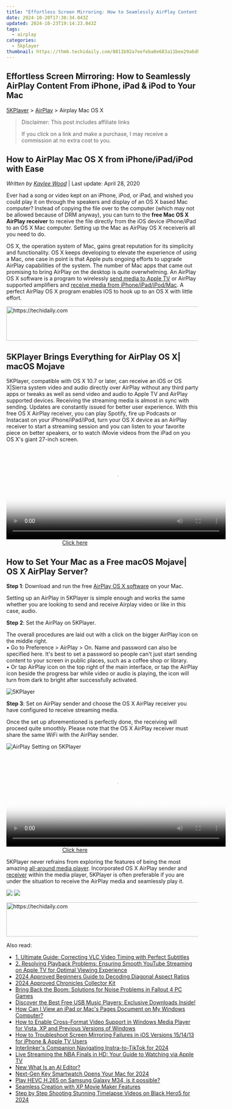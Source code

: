 ```yaml
---
title: "Effortless Screen Mirroring: How to Seamlessly AirPlay Content From iPhone, iPad & iPod to Your Mac"
date: 2024-10-20T17:38:34.043Z
updated: 2024-10-23T19:14:23.043Z
tags:
  - airplay
categories:
  - 5kplayer
thumbnail: https://thmb.techidaily.com/8811b92a7eefeba0e683a11bee29a6db304b4d3eeed54950f10cd7a4ce1787b2.jpg
---
```


## Effortless Screen Mirroring: How to Seamlessly AirPlay Content From iPhone, iPad & iPod to Your Mac

[5KPlayer](https://tools.techidaily.com/5kplayer/products/) \> [AirPlay](https://tools.techidaily.com/5kplayer/airplay/) \> Airplay Mac OS X

>  Disclaimer: This post includes affiliate links
>
>  If you click on a link and make a purchase, I may receive a commission at no extra cost to you.
>

## How to AirPlay Mac OS X from iPhone/iPad/iPod with Ease

 _Written by [Kaylee Wood](https://www.quora.com/profile/Amanda-Hu-21)_ | Last update: April 28, 2020

Ever had a song or video kept on an iPhone, iPod, or iPad, and wished you could play it on through the speakers and display of an OS X based Mac computer? Instead of copying the file over to the computer (which may not be allowed because of DRM anyway), you can turn to the **free Mac OS X AirPlay receiver** to receive the file directly from the iOS device iPhone/iPad to an OS X Mac computer. Setting up the Mac as AirPlay OS X receiveris all you need to do.

OS X, the operation system of Mac, gains great reputation for its simplicity and functionality. OS X keeps developing to elevate the experience of using a Mac, one case in point is that Apple puts ongoing efforts to upgrade AirPlay capabilities of the system. The number of Mac apps that came out promising to bring AirPlay on the desktop is quite overwhelming. An AirPlay OS X software is a program to wirelessly [send media to Apple TV](https://tools.techidaily.com/5kplayer/airplay/) or AirPlay supported amplifiers and [receive media from iPhone/iPad/iPod/Mac](https://tools.techidaily.com/5kplayer/airplay/). A perfect AirPlay OS X program enables iOS to hook up to an OS X with little effort.

<!-- affiliate ads begin -->
<a href="https://appsumo.8odi.net/c/5597632/2100538/7443" target="_top" id="2100538">
  <img src="//a.impactradius-go.com/display-ad/7443-2100538" border="0" alt="https://techidaily.com" width="728" height="90"/>
</a>
<img height="0" width="0" src="https://appsumo.8odi.net/i/5597632/2100538/7443" style="position:absolute;visibility:hidden;" border="0" />
<!-- affiliate ads end -->

## 5KPlayer Brings Everything for AirPlay OS X| macOS Mojave

5KPlayer, compatible with OS X 10.7 or later, can receive an iOS or OS X|Sierra system video and audio directly over AirPlay without any third party apps or tweaks as well as send video and audio to Apple TV and AirPlay supported devices. Receiving the streaming media is almost in sync with sending. Updates are constantly issued for better user experience. With this free OS X AirPlay receiver, you can play Spotify, fire up Podcasts or Instacast on your iPhone/iPad/iPod, turn your OS X device as an AirPlay receiver to start a streaming session and you can listen to your favorite piece on better speakers, or to watch iMovie videos from the iPad on you OS X's giant 27-inch screen.

<!-- affiliate ads begin -->
<span id="1983573">
					<video width="576" height="240" style="cursor:pointer"
           poster="//a.impactradius-go.com/display-clicktoplayimage/1983573.png"
           onclick="if(!this.playClicked){this.play();this.setAttribute('controls',true);this.playClicked=true;}">
	   <source src="//a.impactradius-go.com/display-ad/22993-1983573">
	   <img src="//a.impactradius-go.com/display-clicktoplayimage/1983573.png" style="border: none; height: 100%; width: 100%; object-fit: contain">
	</video>
	<div style="width:360px;text-align:center"><a href="javascript:window.open(decodeURIComponent('https%3A%2F%2Fhomestyler.sjv.io%2Fc%2F5597632%2F1983573%2F22993'), '_blank');void(0);">Click here</a></div>
</span>
<img height="0" width="0" src="https://imp.pxf.io/i/5597632/1983573/22993" style="position:absolute;visibility:hidden;" border="0" />
<!-- affiliate ads end -->

## How to Set Your Mac as a Free macOS Mojave| OS X AirPlay Server?

**Step 1**: Download and run the free [AirPlay OS X software](https://tools.techidaily.com/5kplayer/products/) on your Mac.

 Setting up an AirPlay in 5KPlayer is simple enough and works the same whether you are looking to send and receive Airplay video or like in this case, audio.

**Step 2**: Set the AirPlay on 5KPlayer.

The overall procedures are laid out with a click on the bigger AirPlay icon on the middle right.   
 • Go to Preference > AirPlay > On. Name and password can also be specified here. It's best to set a password so people can't just start sending content to your screen in public places, such as a coffee shop or library.  
 • Or tap AirPlay icon on the top right of the main interface, or tap the AirPlay icon beside the progress bar while video or audio is playing, the icon will turn from dark to bright after successfully activated.

![5KPlayer](https://www.5kplayer.com/airplay/img/5kplayer.jpg)

**Step 3**: Set on AirPlay sender and choose the OS X AirPlay receiver you have configured to receive streaming media.

Once the set up aforementioned is perfectly done, the receiving will proceed quite smoothly. Please note that the OS X AirPlay receiver must share the same WiFi with the AirPlay sender.

![AirPlay Setting on 5KPlayer](https://www.5kplayer.com/airplay/img/5k-airplay-osx-trl-032601.jpg) 

<!-- affiliate ads begin -->
<span id="1983551">
					<video width="576" height="240" style="cursor:pointer"
           poster="//a.impactradius-go.com/display-clicktoplayimage/1983551.png"
           onclick="if(!this.playClicked){this.play();this.setAttribute('controls',true);this.playClicked=true;}">
	   <source src="//a.impactradius-go.com/display-ad/22993-1983551">
	   <img src="//a.impactradius-go.com/display-clicktoplayimage/1983551.png" style="border: none; height: 100%; width: 100%; object-fit: contain">
	</video>
	<div style="width:360px;text-align:center"><a href="javascript:window.open(decodeURIComponent('https%3A%2F%2Fhomestyler.sjv.io%2Fc%2F5597632%2F1983551%2F22993'), '_blank');void(0);">Click here</a></div>
</span>
<img height="0" width="0" src="https://imp.pxf.io/i/5597632/1983551/22993" style="position:absolute;visibility:hidden;" border="0" />
<!-- affiliate ads end -->

5KPlayer never refrains from exploring the features of being the most amazing [all-around media player](https://tools.techidaily.com/5kplayer/products/). Incorporated OS X AirPlay sender and [receiver](https://tools.techidaily.com/5kplayer/airplay/) within the media player, 5KPlayer is often preferable if you are under the situation to receive the AirPlay media and seamlessly play it.

[![](https://www.5kplayer.com/airplay/../button/freedownbackmac.png)](https://tools.techidaily.com/5kplayer/products/) [![](https://www.5kplayer.com/airplay/../button/freedownwhitewin.png)](https://tools.techidaily.com/5kplayer/products/)

<!-- affiliate ads begin -->
<a href="https://appsumo.8odi.net/c/5597632/2094428/7443" target="_top" id="2094428">
  <img src="//a.impactradius-go.com/display-ad/7443-2094428" border="0" alt="https://techidaily.com" width="728" height="90"/>
</a>
<img height="0" width="0" src="https://appsumo.8odi.net/i/5597632/2094428/7443" style="position:absolute;visibility:hidden;" border="0" />
<!-- affiliate ads end -->

<ins class="adsbygoogle"
     style="display:block"
     data-ad-format="autorelaxed"
     data-ad-client="ca-pub-7571918770474297"
     data-ad-slot="1223367746"></ins>

<ins class="adsbygoogle"
     style="display:block"
     data-ad-client="ca-pub-7571918770474297"
     data-ad-slot="8358498916"
     data-ad-format="auto"
     data-full-width-responsive="true"></ins>

<span class="atpl-alsoreadstyle">Also read:</span>
<div><ul>
<li><a href="https://media-tips.techidaily.com/1-ultimate-guide-correcting-vlc-video-timing-with-perfect-subtitles/"><u>1. Ultimate Guide: Correcting VLC Video Timing with Perfect Subtitles</u></a></li>
<li><a href="https://media-tips.techidaily.com/2-resolving-playback-problems-ensuring-smooth-youtube-streaming-on-apple-tv-for-optimal-viewing-experience/"><u>2. Resolving Playback Problems: Ensuring Smooth YouTube Streaming on Apple TV for Optimal Viewing Experience</u></a></li>
<li><a href="https://extra-resources.techidaily.com/2024-approved-beginners-guide-to-decoding-diagonal-aspect-ratios/"><u>2024 Approved Beginners Guide to Decoding Diagonal Aspect Ratios</u></a></li>
<li><a href="https://facebook-clips.techidaily.com/2024-approved-chronicles-collector-kit/"><u>2024 Approved Chronicles Collector Kit</u></a></li>
<li><a href="https://win-blog.techidaily.com/bring-back-the-boom-solutions-for-noise-problems-in-fallout-4-pc-games/"><u>Bring Back the Boom: Solutions for Noise Problems in Fallout 4 PC Games</u></a></li>
<li><a href="https://media-tips.techidaily.com/discover-the-best-free-usb-music-players-exclusive-downloads-inside/"><u>Discover the Best Free USB Music Players: Exclusive Downloads Inside!</u></a></li>
<li><a href="https://media-tips.techidaily.com/how-can-i-view-an-ipad-or-macs-pages-document-on-my-windows-computer/"><u>How Can I View an iPad or Mac's Pages Document on My Windows Computer?</u></a></li>
<li><a href="https://media-tips.techidaily.com/how-to-enable-cross-format-video-support-in-windows-media-player-for-vista-xp-and-previous-versions-of-windows/"><u>How to Enable Cross-Format Video Support in Windows Media Player for Vista, XP and Previous Versions of Windows</u></a></li>
<li><a href="https://media-tips.techidaily.com/how-to-troubleshoot-screen-mirroring-failures-in-ios-versions-151413-for-iphone-and-apple-tv-users/"><u>How to Troubleshoot Screen Mirroring Failures in iOS Versions 15/14/13 for iPhone & Apple TV Users</u></a></li>
<li><a href="https://extra-support.techidaily.com/interlinkers-companion-navigating-instra-to-tiktok-for-2024/"><u>Interlinker's Companion Navigating Instra-to-TikTok for 2024</u></a></li>
<li><a href="https://media-tips.techidaily.com/live-streaming-the-nba-finals-in-hd-your-guide-to-watching-via-apple-tv/"><u>Live Streaming the NBA Finals in HD: Your Guide to Watching via Apple TV</u></a></li>
<li><a href="https://ai-topics.techidaily.com/new-what-is-an-ai-editor/"><u>New What Is an AI Editor?</u></a></li>
<li><a href="https://extra-guidance.techidaily.com/next-gen-key-smartwatch-opens-your-mac-for-2024/"><u>Next-Gen Key Smartwatch Opens Your Mac for 2024</u></a></li>
<li><a href="https://review-topics.techidaily.com/play-hevc-h265-on-samsung-galaxy-m34-is-it-possible-by-aiseesoft-video-converter-play-hevc-video-on-android/"><u>Play HEVC H.265 on Samsung Galaxy M34, is it possible?</u></a></li>
<li><a href="https://extra-tips.techidaily.com/seamless-creation-with-xp-movie-maker-features/"><u>Seamless Creation with XP Movie Maker Features</u></a></li>
<li><a href="https://some-skills.techidaily.com/step-by-step-shooting-stunning-timelapse-videos-on-black-hero5-for-2024/"><u>Step by Step Shooting Stunning Timelapse Videos on Black Hero5 for 2024</u></a></li>
</ul></div>


